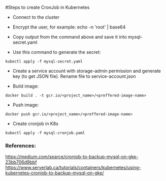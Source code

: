 #Steps to create CronJob in Kubernetes

* Connect to the cluster

* Encrypt the user, for example: echo -n 'root' | base64

* Copy output from the command above and save it into mysql-secret.yaml

* Use this command to generate the secret:
``` 
kubectl apply -f mysql-secret.yaml 
```

* Create a service account with storage-admin permission and generate key (to get JSON file). Rename file to service-account.json

* Build image:
``` 
docker build . -t gcr.io/<project_name>/<preffered-image-name>
```

* Push image:
```
docker push gcr.io/<project_name>/<preffered-image-name>
```

* Create cronjob in K8s
```
kubectl apply -f mysql-cronjob.yaml
```

### References:

https://medium.com/searce/cronjob-to-backup-mysql-on-gke-23bb706d9bbf
https://www.serverlab.ca/tutorials/containers/kubernetes/using-kubernetes-cronjob-to-backup-mysql-on-gke/
